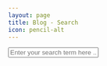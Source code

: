 ```yaml
---
layout: page
title: Blog - Search
icon: pencil-alt
---
```


<div class="search-content">
    <input type="text" id="blog-search" class="search-box" placeholder="Enter your search term here ..." />
    <div id="blog-results" class="results"></div>
</div>
